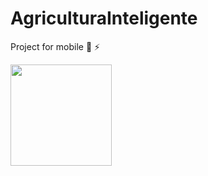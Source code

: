 # AgriculturaInteligente
Project for mobile :iphone: :zap:
<p align="">


  <img src="./pagegif.gif" width="162px" />
  
  
</p> 


